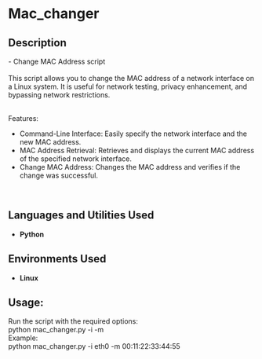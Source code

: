 <h1>Mac_changer</h1>


<h2>Description</h2>
- Change MAC Address script <br>
<br>This script allows you to change the MAC address of a network interface on a Linux system. It is useful for network testing, privacy enhancement, and bypassing network restrictions.<br>

<br>Features: <br>
- Command-Line Interface: Easily specify the network interface and the new MAC address.<br>
- MAC Address Retrieval: Retrieves and displays the current MAC address of the specified network interface.<br>
- Change MAC Address: Changes the MAC address and verifies if the change was successful.<br>
<br />


<h2>Languages and Utilities Used</h2>

- <b>Python</b> 


<h2>Environments Used </h2>

- <b>Linux</b> 

<h2>Usage: </h2>
 Run the script with the required options:
<br>python mac_changer.py -i <interface> -m <new_mac>
<br>Example:
<br>python mac_changer.py -i eth0 -m 00:11:22:33:44:55
